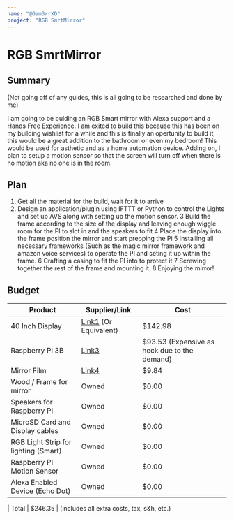 ```yaml
---
name: "@Gam3rrXD"
project: "RGB SmrtMirror"
---
```


# RGB SmrtMirror

## Summary

(Not going off of any guides, this is all going to be researched and done by me)

I am going to be bulding an RGB Smart mirror with Alexa support and a Hands Free Experience. I am exited to build this because this has been on my building wishlist for a while and this is finally an opertunity to build it, this would be a great addition to the bathroom or even my bedroom! This would be used for asthetic and as a home automation device. Adding on, I plan to setup a motion sensor so that the screen will turn off when there is no motion aka no one is in the room.
## Plan

1. Get all the material for the build, wait for it to arrive
2. Design an application/plugin using IFTTT or Python to control the Lights and set up AVS along with setting up the motion sensor.
3 Build the frame according to the size of the display and leaving enough wiggle room for the PI to slot in and the speakers to fit
4 Place the display into the frame position the mirror and start prepping the Pi
5 Installing all necessary frameworks (Such as the magic mirror framework and amazon voice services) to operate the PI and seting it up within the frame.
6 Crafting a casing to fit the PI into to protect it
7 Screwing together the rest of the frame and mounting it.
8.Enjoying the mirror!
## Budget

| Product         | Supplier/Link                         | Cost   |
| --------------- | ------------------------------------- | ------ |
| 40 Inch Display | [Link1](https://www.bestbuy.com/site/hisense-40-class-a4g-series-led-full-hd-smart-vidaa-tv/6511284.p?skuId=6511284#tab=buyingOptions?bof=openbox) (Or Equivalent) | $142.98 |
| Raspberry Pi 3B| [Link3](https://www.amazon.com/gp/product/B082QN6L1N/ref=ewc_pr_img_1?smid=A3V4M3ZRANOD7A&psc=1)  | $93.53 (Expensive as heck due to the demand) |
| Mirror Film | [Link4](https://www.amazon.com/gp/product/B06Y2C79FC/ref=ox_sc_act_title_1?smid=AELVJXV4J0ALF&psc=1) | $9.84
| Wood / Frame for mirror | Owned | $0.00
| Speakers for Raspberry PI | Owned | $0.00
| MicroSD Card and Display cables | Owned | $0.00
| RGB Light Strip for lighting (Smart) | Owned | $0.00
| Raspberry PI Motion Sensor | Owned | $0.00
| Alexa Enabled Device (Echo Dot) | Owned | $0.00 |

| Total  | $246.35 | (includes all extra costs, tax, s&h, etc.)
